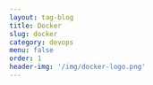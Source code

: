 ```yaml
---
layout: tag-blog
title: Docker
slug: docker
category: devops
menu: false
order: 1
header-img: '/img/docker-logo.png'
---
```

